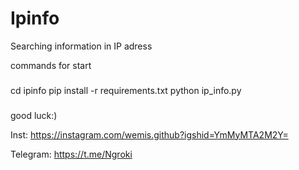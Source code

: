 # Ipinfo
Searching information in IP adress

commands for start
###
cd ipinfo
pip install -r requirements.txt
python ip_info.py
###

good luck:)

Inst: https://instagram.com/wemis.github?igshid=YmMyMTA2M2Y=

Telegram: https://t.me/Ngroki
